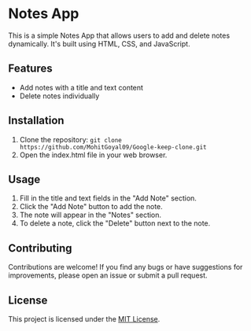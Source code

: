 # Notes App

This is a simple Notes App that allows users to add and delete notes dynamically. It's built using HTML, CSS, and JavaScript.

## Features

- Add notes with a title and text content
- Delete notes individually

## Installation

1. Clone the repository: `git clone https://github.com/MohitGoyal09/Google-keep-clone.git`
2. Open the index.html file in your web browser.

## Usage

1. Fill in the title and text fields in the "Add Note" section.
2. Click the "Add Note" button to add the note.
3. The note will appear in the "Notes" section.
4. To delete a note, click the "Delete" button next to the note.

## Contributing

Contributions are welcome! If you find any bugs or have suggestions for improvements, please open an issue or submit a pull request.

## License

This project is licensed under the [MIT License](https://opensource.org/licenses/MIT).
